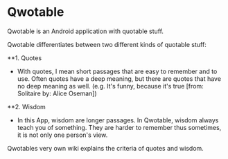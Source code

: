 # Qwotable

Qwotable is an Android application with quotable stuff.

Qwotable differentiates between two different kinds of quotable stuff:

**1. Quotes
- With quotes, I mean short passages that are easy to remember and to use. Often quotes have a deep meaning, but there are quotes that have no deep meaning as well.
(e.g. It's funny, because it's true [from: Solitaire by: Alice Oseman])

**2. Wisdom
- In this App, wisdom are longer passages. In Qwotable, wisdom always teach you of something. They are harder to remember thus sometimes, it is not only one person's view.

Qwotables very own wiki explains the criteria of quotes and wisdom.
